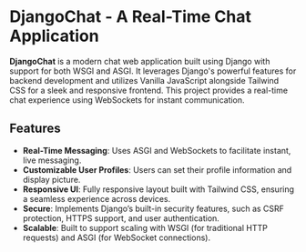 # DjangoChat - A Real-Time Chat Application

**DjangoChat** is a modern chat web application built using Django with support for both WSGI and ASGI. It leverages Django's powerful features for backend development and utilizes Vanilla JavaScript alongside Tailwind CSS for a sleek and responsive frontend. This project provides a real-time chat experience using WebSockets for instant communication.

## Features

- **Real-Time Messaging**: Uses ASGI and WebSockets to facilitate instant, live messaging.
- **Customizable User Profiles**: Users can set their profile information and display picture.
- **Responsive UI**: Fully responsive layout built with Tailwind CSS, ensuring a seamless experience across devices.
- **Secure**: Implements Django’s built-in security features, such as CSRF protection, HTTPS support, and user authentication.
- **Scalable**: Built to support scaling with WSGI (for traditional HTTP requests) and ASGI (for WebSocket connections).
